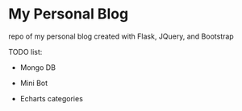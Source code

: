 # My Personal Blog
repo of my personal blog created with Flask, JQuery, and Bootstrap

TODO list:

- Mongo DB

- Mini Bot

- Echarts categories
